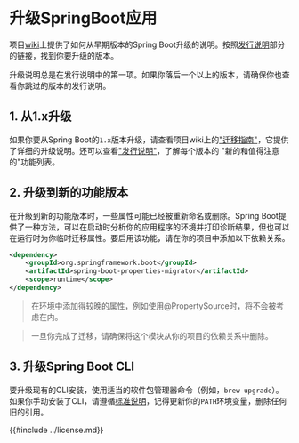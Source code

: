 # 升级SpringBoot应用

项目[wiki](https://github.com/spring-projects/spring-boot/wiki)上提供了如何从早期版本的Spring Boot升级的说明。按照[发行说明](https://github.com/spring-projects/spring-boot/wiki#release-notes)部分的链接，找到你要升级的版本。

升级说明总是在发行说明中的第一项。如果你落后一个以上的版本，请确保你也查看你跳过的版本的发行说明。

## 1. 从1.x升级

如果你要从Spring Boot的`1.x`版本升级，请查看项目wiki上的["迁移指南"](https://github.com/spring-projects/spring-boot/wiki/Spring-Boot-2.0-Migration-Guide)，它提供了详细的升级说明。还可以查看["发行说明"](https://github.com/spring-projects/spring-boot/wiki)，了解每个版本的 "新的和值得注意的"功能列表。

## 2. 升级到新的功能版本

在升级到新的功能版本时，一些属性可能已经被重新命名或删除。Spring Boot提供了一种方法，可以在启动时分析你的应用程序的环境并打印诊断结果，但也可以在运行时为你临时迁移属性。要启用该功能，请在你的项目中添加以下依赖关系。

```xml
<dependency>
    <groupId>org.springframework.boot</groupId>
    <artifactId>spring-boot-properties-migrator</artifactId>
    <scope>runtime</scope>
</dependency>
```

> 在环境中添加得较晚的属性，例如使用@PropertySource时，将不会被考虑在内。

> 一旦你完成了迁移，请确保将这个模块从你的项目的依赖关系中删除。

## 3. 升级Spring Boot CLI

要升级现有的CLI安装，使用适当的软件包管理器命令（例如，`brew upgrade`）。如果你手动安装了CLI，请遵循[标准说明](https://docs.spring.io/spring-boot/docs/current/reference/html/getting-started.html#getting-started.installing.cli.manual-installation)，记得更新你的`PATH`环境变量，删除任何旧的引用。

{{#include ../license.md}}